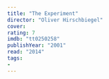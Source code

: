 ```yaml
---
title: "The Experiment"
director: "Oliver Hirschbiegel"
cover: 
rating: 7
imdb: "tt0250258"
publishYear: "2001"
read: "2014"
tags:
- 
---
```

